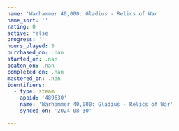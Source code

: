 ```yaml
---
name: 'Warhammer 40,000: Gladius - Relics of War'
name_sort: ''
rating: 0
active: false
progress: ''
hours_played: 3
purchased_on: .nan
started_on: .nan
beaten_on: .nan
completed_on: .nan
mastered_on: .nan
identifiers:
  - type: steam
    appid: '489630'
    name: 'Warhammer 40,000: Gladius - Relics of War'
    synced_on: '2024-08-30'

---
```

